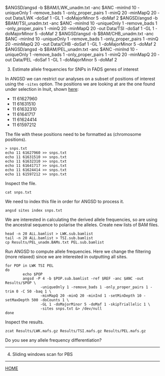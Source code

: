 

$ANGSD/angsd -b $BAM/LWK_unadm.txt -anc $ANC -minInd 10 -uniqueOnly 1 -remove_bads 1 -only_proper_pairs 1 -minQ 20 -minMapQ 20 -out Data/LWK -doSaf 1 -GL 1 -doMajorMinor 5 -doMaf 2
$ANGSD/angsd -b $BAM/TSI_unadm.txt -anc $ANC -minInd 10 -uniqueOnly 1 -remove_bads 1 -only_proper_pairs 1 -minQ 20 -minMapQ 20 -out Data/TSI -doSaf 1 -GL 1 -doMajorMinor 5 -doMaf 2
$ANGSD/angsd -b $BAM/CHB_unadm.txt -anc $ANC -minInd 10 -uniqueOnly 1 -remove_bads 1 -only_proper_pairs 1 -minQ 20 -minMapQ 20 -out Data/CHB -doSaf 1 -GL 1 -doMajorMinor 5 -doMaf 2
$ANGSD/angsd -b $BAM/PEL_unadm.txt -anc $ANC -minInd 10 -uniqueOnly 1 -remove_bads 1 -only_proper_pairs 1 -minQ 20 -minMapQ 20 -out Data/PEL -doSaf 1 -GL 1 -doMajorMinor 5 -doMaf 2





3) Estimate allele frequencies for SNPs in FADS genes of interest

In ANGSD we can restrict our analyses on a subset of positions of interest using the `-sites` option.
The positions we are looking at are the one found under selection in Inuit, shown [here](https://github.com/mfumagalli/WoodsHole/blob/master/Files/snps_inuit.png):
- 11 61627960 <br>
- 11 61631510 <br>
- 11 61632310 <br>
- 11 61641717 <br>
- 11 61624414 <br>
- 11 61597212 <br>

The file with these positions need to be formatted as (chromosome positions).
```
> snps.txt
echo 11 61627960 >> snps.txt
echo 11 61631510 >> snps.txt
echo 11 61632310 >> snps.txt
echo 11 61641717 >> snps.txt
echo 11 61624414 >> snps.txt
echo 11 61597212 >> snps.txt
```
Inspect the file.
```
cat snps.txt
```

We need to index this file in order for ANGSD to process it.
```
angsd sites index snps.txt
```
We are interested in calculating the derived allele frequencies, so are using the ancestral sequence to polarise the alleles.
Create new lists of BAM files.
```
head -n 20 ALL.bamlist > LWK.sub.bamlist
tail -n 20 ALL.bamlist > TSI.sub.bamlist
cp Results/PEL_unadm.BAMs.txt PEL.sub.bamlist
```

Run ANGSD to compute allele frequencies.
Here we change the filtering (more relaxed) since we are interested in outputting all sites.
```
for POP in LWK TSI PEL
do
        echo $POP
        angsd -P 4 -b $POP.sub.bamlist -ref $REF -anc $ANC -out Results/$POP \
                -uniqueOnly 1 -remove_bads 1 -only_proper_pairs 1 -trim 0 -C 50 -baq 1 \
                -minMapQ 20 -minQ 20 -minInd 1 -setMinDepth 10 -setMaxDepth 500 -doCounts 1 \
                -GL 1 -doMajorMinor 5 -doMaf 1 -skipTriallelic 1 \
                -sites snps.txt &> /dev/null
done
```

Inspect the results.
```
zcat Results/LWK.mafs.gz Results/TSI.mafs.gz Results/PEL.mafs.gz
```

Do you see any allele frequency differentiation?

----------------------------

4) Sliding windows scan for PBS


------------------------

[HOME](https://github.com/mfumagalli/Weggis)




